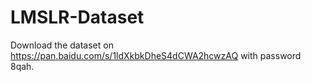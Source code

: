 # LMSLR-Dataset
Download the dataset on https://pan.baidu.com/s/1ldXkbkDheS4dCWA2hcwzAQ with password 8qah.
